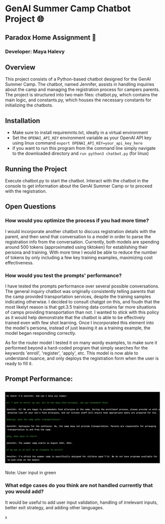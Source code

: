 
# GenAI Summer Camp Chatbot Project 🌐
## Paradox Home Assignment 👾

### Developer: Maya Halevy

## Overview
This project consists of a Python-based chatbot designed for the GenAI Summer Camp. The chatbot, named Jennifer, assists in handling inquiries about the camp and managing the registration process for campers parents. The project is structured into two main files: chatbot.py, which contains the main logic, and constants.py, which houses the necessary constants for initializing the chatbots.

## Installation
- Make sure to install requiremnts.txt, ideally in a virtual environment
- Set the `OPENAI_API_KEY` environment variable as your OpenAI API key using linux command `export OPENAI_API_KEY=your_api_key_here`
- if you want to run this program from the command line simply navigate to the downloaded directory and `run python3 chatbot.py` (for linux)

## Running the Project
Execute chatbot.py to start the chatbot. Interact with the chatbot in the console to get information about the GenAI Summer Camp or to proceed with the registration.

## Open Questions

### How would you optimize the process if you had more time?

I would incorporate another chatbot to discuss registration details with the parent, and then send that conversation to a model in order to parse the registration info from the conversation.
Currently, both models are spending around 500 tokens (approximated using tiktoken) for establishing their persona and training. With more time I would be able to reduce the number of tokens by only including a few key training examples, maximizing cost effectiveness. 

### How would you test the prompts' performance?

I have tested the prompts performance over several possible conversations. The general inquiry chatbot was originally consistently telling parents that the camp provided transportation services, despite the training samples indicating otherwise. I decided to consult chatgpt on this, and foudn that the most likelyt reason is that gpt.3.5 training data contains far more situations of camps providing transportation than not. I wanted to stick with this policy as it would help demonstrate that the chatbot is able to be effectively trained even with few shot learning. Once I incorporated this element into the model's persona, instead of just leaving it as a training example, the model began responding correctly. 

As for the router model I tested it on many wordy examples, to make sure it performed beyond a hard-coded program that simply searches for the keywords 'enroll', 'register', 'apply', etc. This model is now able to understand nuance, and only deploys the registration form when the user is ready to fill it. 

**Prompt Performance:**
---
![conversation with Jennifer](chat_snapshot.jpg)
---
Note: User input in green

### What edge cases do you think are not handled currently that you would add?

It would be useful to add user input validation, handling of irrelevant inputs, better exit strategy, and adding other languages.



  ג

